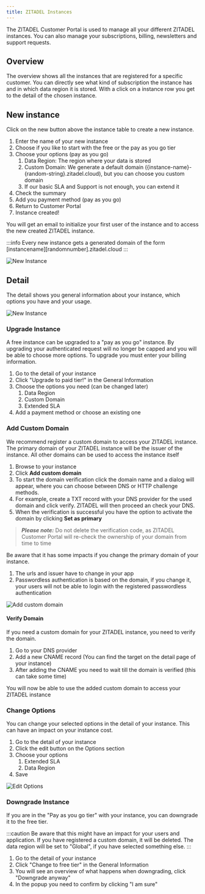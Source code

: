 ```yaml
---
title: ZITADEL Instances
---
```


The ZITADEL Customer Portal is used to manage all your different ZITADEL instances.
You can also manage your subscriptions, billing, newsletters and support requests.

## Overview

The overview shows all the instances that are registered for a specific customer.
You can directly see what kind of subscription the instance has and in which data region it is stored.
With a click on a instance row you get to the detail of the chosen instance.

## New instance

Click on the new button above the instance table to create a new instance.

1. Enter the name of your new instance
2. Choose if you like to start with the free or the pay as you go tier
3. Choose your options (pay as you go)
   1. Data Region: The region where your data is stored
   2. Custom Domain: We generate a default domain ({instance-name}-{random-string}.zitadel.cloud), but you can choose you custom domain
   3. If our basic SLA and Support is not enough, you can extend it
4. Check the summary
5. Add you payment method (pay as you go)
6. Return to Customer Portal
7. Instance created!

You will get an email to initialize your first user of the instance and to access the new created ZITADEL instance.

:::info
Every new instance gets a generated domain of the form [instancename][randomnumber].zitadel.cloud
:::

![New Instance](/img/manuals/portal/customer_portal_new_instance.gif)

## Detail

The detail shows you general information about your instance, which options you have and your usage.

![New Instance](/img/manuals/portal/customer_portal_instance_detail.png)

### Upgrade Instance

A free instance can be upgraded to a "pay as you go" instance. By upgrading your authenticated request will no longer be capped and you will be able to choose more options. To upgrade you must enter your billing information.

1. Go to the detail of your instance
2. Click "Upgrade to paid tier!" in the General Information
3. Choose the options you need (can be changed later)
   1. Data Region
   2. Custom Domain
   3. Extended SLA
4. Add a payment method or choose an existing one

### Add Custom Domain

We recommend register a custom domain to access your ZITADEL instance.
The primary domain of your ZITADEL instance will be the issuer of the instance. All other domains can be used to access the instance itself

1. Browse to your instance
2. Click **Add custom domain**
3. To start the domain verification click the domain name and a dialog will appear, where you can choose between DNS or HTTP challenge methods.
4. For example, create a TXT record with your DNS provider for the used domain and click verify. ZITADEL will then proceed an check your DNS.
5. When the verification is successful you have the option to activate the domain by clicking **Set as primary**

> **_Please note:_** Do not delete the verification code, as ZITADEL Customer Portal will re-check the ownership of your domain from time to time

Be aware that it has some impacts if you change the primary domain of your instance.

1. The urls and issuer have to change in your app
2. Passwordless authentication is based on the domain, if you change it, your users will not be able to login with the registered passwordless authentication

![Add custom domain](/img/manuals/portal/portal_add_domain.png)

#### Verify Domain

If you need a custom domain for your ZITADEL instance, you need to verify the domain.

1. Go to your DNS provider
2. Add a new CNAME record (You can find the target on the detail page of your instance)
3. After adding the CNAME you need to wait till the domain is verified (this can take some time)

You will now be able to use the added custom domain to access your ZITADEL instance

### Change Options

You can change your selected options in the detail of your instance.
This can have an impact on your instance cost.

1. Go to the detail of your instance
2. Click the edit button on the Options section
3. Choose your options
   1. Extended SLA
   2. Data Region
4. Save

![Edit Options](/img/manuals/portal/portal_edit_options.png)

### Downgrade Instance

If you are in the "Pay as you go tier" with your instance, you can downgrade it to the free tier.

:::caution
Be aware that this might have an impact for your users and application.
If you have registered a custom domain, it will be deleted.
The data region will be set to "Global", if you have selected something else.
:::

1. Go to the detail of your instance
2. Click "Change to free tier" in the General Information
3. You will see an overview of what happens when downgrading, click "Downgrade anyway"
4. In the popup you need to confirm by clicking "I am sure"
